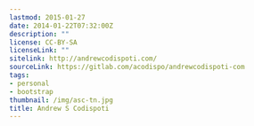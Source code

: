 ```yaml
---
lastmod: 2015-01-27
date: 2014-01-22T07:32:00Z
description: ""
license: CC-BY-SA
licenseLink: ""
sitelink: http://andrewcodispoti.com/
sourceLink: https://gitlab.com/acodispo/andrewcodispoti-com
tags:
- personal
- bootstrap
thumbnail: /img/asc-tn.jpg
title: Andrew S Codispoti
---
```


